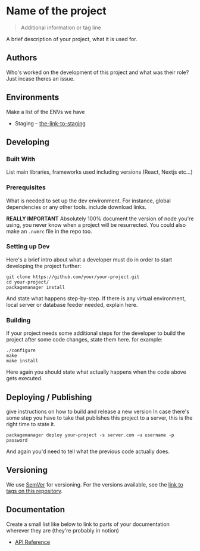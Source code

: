 # Name of the project

> Additional information or tag line

A brief description of your project, what it is used for.

## Authors

Who's worked on the development of this project and what was their role? Just incase theres an issue.

## Environments

Make a list of the ENVs we have

- Staging – [the-link-to-staging](my-staging-server)

## Developing

### Built With

List main libraries, frameworks used including versions (React, Nextjs etc...)

### Prerequisites

What is needed to set up the dev environment. For instance, global dependencies or any other tools. include download links. 

**REALLY IMPORTANT** Absolutely 100% document the version of node you're using, you never know when a project will be resurrected. You could also make an `.nvmrc` file in the repo too.

### Setting up Dev

Here's a brief intro about what a developer must do in order to start developing
the project further:

```shell
git clone https://github.com/your/your-project.git
cd your-project/
packagemanager install
```

And state what happens step-by-step. If there is any virtual environment, local server or database feeder needed, explain here.

### Building

If your project needs some additional steps for the developer to build the
project after some code changes, state them here. for example:

```shell
./configure
make
make install
```

Here again you should state what actually happens when the code above gets
executed.

## Deploying / Publishing

give instructions on how to build and release a new version
In case there's some step you have to take that publishes this project to a
server, this is the right time to state it.

```shell
packagemanager deploy your-project -s server.com -u username -p password
```

And again you'd need to tell what the previous code actually does.

## Versioning

We use [SemVer](http://semver.org/) for versioning. For the versions available, see the [link to tags on this repository](/tags).

## Documentation

Create a small list like below to link to parts of your documentation wherever they are (they're probably in notion)

- [API Reference](my-link-example)
